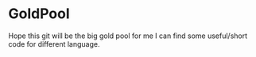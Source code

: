 # GoldPool
Hope this git will be the big gold pool for me
I can find some useful/short code for different language.


